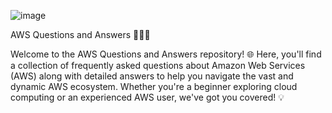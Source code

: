 ![image](https://github.com/SushantOps/AWS_Devops_Questions_and_Answers/assets/109059766/68d16874-ac84-406c-9679-cfde2f744a5d)

AWS Questions and Answers 👩‍💻🚀

Welcome to the AWS Questions and Answers repository! 🌐 Here, you'll find a collection of frequently asked questions about Amazon Web Services (AWS) along with detailed answers to help you navigate the vast and dynamic AWS ecosystem. Whether you're a beginner exploring cloud computing or an experienced AWS user, we've got you covered! 💡
